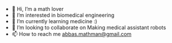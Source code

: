 - 👋 Hi, I’m a math lover
- 👀 I’m interested in biomedical engineering
- 🌱 I’m currently learning medicine :)
- 💞️ I’m looking to collaborate on Making medical assistant robots
- 📫 How to reach me abbas.mathman@gmail.com

<!---
mathlover-2004/mathlover-2004 is a ✨ special ✨ repository because its `README.md` (this file) appears on your GitHub profile.
You can click the Preview link to take a look at your changes.
--->
